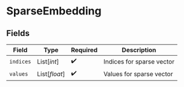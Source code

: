 # SparseEmbedding


## Fields

| Field                     | Type                      | Required                  | Description               |
| ------------------------- | ------------------------- | ------------------------- | ------------------------- |
| `indices`                 | List[*int*]               | :heavy_check_mark:        | Indices for sparse vector |
| `values`                  | List[*float*]             | :heavy_check_mark:        | Values for sparse vector  |